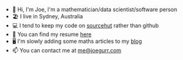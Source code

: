 - 👋 Hi, I'm Joe, I'm a mathematician/data scientist/software person
- 🏖️ I live in Sydney, Australia
- 💻 I tend to keep my code on [sourcehut](https://sr.ht/~joegurr) rather than github
- 📖 You can find my resume [here](https://github.com/joegurr/resume/blob/main/resume.pdf)
- 🖥️ I'm slowly adding some maths articles to my [blog](https://joegurr.com/)
- 📫 You can contact me at me@joegurr.com
